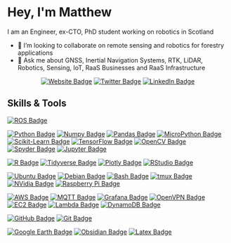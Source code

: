 <!-- https://simpleicons.org/ -->
# Hey, I'm Matthew

I am an Engineer, ex-CTO, PhD student working on robotics in Scotland
- 👯 I’m looking to collaborate on remote sensing and robotics for forestry applications
- 💬 Ask me about GNSS, Inertial Navigation Systems, RTK, LiDAR, Robotics, Sensing, IoT, RaaS Businesses and RaaS Infrastructure

<div align="center">

[![Website Badge](https://img.shields.io/badge/-Blog-da2c30?style=flat&logo=Google-Chrome&logoColor=white&link=https://mshields.name/)](https://mshields.name/)  <!--[![Mail Badge](https://img.shields.io/badge/-email-EA4335?style=flat&logo=GMail&logoColor=white&link=mailto:matthew.shields.1986@gmail.com)](mailto:matthew.shields.1986@gmail.com)  -->[![Twitter Badge](https://img.shields.io/badge/-@MShields_esq-1DA1F2?style=flat&labelColor=1ca0f1&logo=twitter&logoColor=white&link=https://twitter.com/MShields_esq)](https://twitter.com/MShields_esq)  [![LinkedIn Badge](https://img.shields.io/badge/-LinkedIn-0A66C2?style=flat&logo=Linkedin&logoColor=white&link=https://www.linkedin.com/in/matthew-harry-shields/)](https://www.linkedin.com/in/matthew-harry-shields/)

</div>

## Skills & Tools
[![ROS Badge](https://img.shields.io/badge/-ROS-22314E?style=flat&logo=ROS&logoColor=white)](https://www.ros.org/)

[![Python Badge](https://img.shields.io/badge/-Python-3776AB?style=flat&logo=Python&logoColor=white)](https://www.python.org/)
[![Numpy Badge](https://img.shields.io/badge/-Numpy-013243?style=flat&logo=Numpy&logoColor=white)](https://numpy.org/)
[![Pandas Badge](https://img.shields.io/badge/-Pandas-150458?style=flat&logo=Pandas&logoColor=white)](https://pandas.pydata.org/)
[![MicroPython Badge](https://img.shields.io/badge/-MicroPython-2B2728?style=flat&logo=MicroPython&logoColor=white)](https://micropython.org/)
[![Scikit-Learn Badge](https://img.shields.io/badge/-Scikit%20Learn-F7931E?style=flat&logo=scikitlearn&logoColor=white)](https://scikit-learn.org/)
[![TensorFlow Badge](https://img.shields.io/badge/-TensorFlow-FF6F00?style=flat&logo=TensorFlow&logoColor=white)](https://www.tensorflow.org/)
[![OpenCV Badge](https://img.shields.io/badge/-OpenCV-5C3EE8?style=flat&logo=OpenCV&logoColor=white)](https://opencv.org/)
[![Spyder Badge](https://img.shields.io/badge/-Spyder-FF0000?style=flat&logo=Spyder%20IDE&logoColor=white)](https://www.spyder-ide.org/)
[![Jupyter Badge](https://img.shields.io/badge/-Jupyter-F37626?style=flat&logo=Jupyter&logoColor=white)](https://jupyter.org/)

[![R Badge](https://img.shields.io/badge/-R-276DC3?style=flat&logo=R&logoColor=white)](https://www.r-project.org/)
[![Tidyverse Badge](https://img.shields.io/badge/-Tidyverse-1A162D?style=flat&logo=Tidyverse&logoColor=white)](https://www.tidyverse.org/)
[![Plotly Badge](https://img.shields.io/badge/-Plotly-3F4F75?style=flat&logo=Plotly&logoColor=white)](https://plotly.com/)
[![RStudio Badge](https://img.shields.io/badge/-RStudio-75AADB?style=flat&logo=RStudio&logoColor=white)](https://posit.co/)

[![Ubuntu Badge](https://img.shields.io/badge/-Ubuntu-E95420?style=flat&logo=Ubuntu&logoColor=white)](https://ubuntu.com/)
[![Debian Badge](https://img.shields.io/badge/-Debian-A81D33?style=flat&logo=Debian&logoColor=white)](https://www.debian.org/)
[![Bash Badge](https://img.shields.io/badge/-Bash-4EAA25?style=flat&logo=GNU%20Bash&logoColor=white)](https://www.gnu.org/software/bash/)
[![tmux Badge](https://img.shields.io/badge/-tmux-1BB91F?style=flat&logo=tmux&logoColor=white)](https://github.com/tmux/tmux/wiki)
[![NVidia Badge](https://img.shields.io/badge/-NVidia-76B900?style=flat&logo=NVidia&logoColor=white)](https://www.nvidia.com/)
[![Raspberry Pi Badge](https://img.shields.io/badge/-Raspberry%20Pi-A22846?style=flat&logo=Raspberry%20Pi&logoColor=white)](https://www.raspberrypi.org/)

[![AWS Badge](https://img.shields.io/badge/-AWS-232F3E?style=flat&logo=Amazon%20AWS&logoColor=white)](https://aws.amazon.com/)
[![MQTT Badge](https://img.shields.io/badge/-MQTT-660066?style=flat&logo=MQTT&logoColor=white)](https://mqtt.org/)
[![Grafana Badge](https://img.shields.io/badge/-Grafana-F46800?style=flat&logo=Grafana&logoColor=white)](https://grafana.com/)
[![OpenVPN Badge](https://img.shields.io/badge/-OpenVPN-EA7E20?style=flat&logo=OpenVPN&logoColor=white)](https://openvpn.net/)
[![EC2 Badge](https://img.shields.io/badge/-EC2-FF9900?style=flat&logo=Amazon%20EC2&logoColor=white)](https://aws.amazon.com/ec2/)
[![Lambda Badge](https://img.shields.io/badge/-Lambda-FF9900?style=flat&logo=AWS%20Lambda&logoColor=white)](https://aws.amazon.com/lambda/)
[![DynamoDB Badge](https://img.shields.io/badge/-DynamoDB-4053D6?style=flat&logo=Amazon%20DynamoDB&logoColor=white)](https://aws.amazon.com/dynamodb/)

[![GitHub Badge](https://img.shields.io/badge/-GitHub-181717?style=flat&logo=GitHub&logoColor=white)](https://github.com/)
[![Git Badge](https://img.shields.io/badge/-Git-F05032?style=flat&logo=Git&logoColor=white)](https://git-scm.com/)

[![Google Earth Badge](https://img.shields.io/badge/-Google%20Earth-4285F4?style=flat&logo=Google%20Earth&logoColor=white)](https://earth.google.com/)
[![Obsidian Badge](https://img.shields.io/badge/-Obsidian-483699?style=flat&logo=Obsidian&logoColor=white)](https://obsidian.md/)
[![Latex Badge](https://img.shields.io/badge/-Latex-008080?style=flat&logo=latex&logoColor=white)](https://www.latex-project.org/)

<!--
**MShields1986/MShields1986** is a ✨ _special_ ✨ repository because its `README.md` (this file) appears on your GitHub profile.

Here are some ideas to get you started:

- 🔭 I’m currently working on ...
- 🌱 I’m currently learning ...
- 👯 I’m looking to collaborate on ...
- 🤔 I’m looking for help with ...
- 💬 Ask me about ...
- 📫 How to reach me: ...
- 😄 Pronouns: ...
- ⚡ Fun fact: ...
-->
